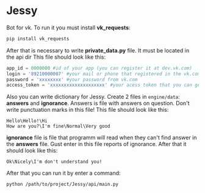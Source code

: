# Jessy
Bot for vk. To run it you must install **vk_requests**:
```bash
pip install vk_requests
```
After that is necessary to write **private_data.py** file. It must be located in the api dir This file should look like this:
```python
app_id = 0000000 #id of your app (you can register it at dev.vk.com)
login = '89210000007' #your mail or phone that registered in the vk.com
password = 'xxxxxxxx' #your password from vk.com
access_token = 'xxxxxxxxxxxxxxxxxxxx' #your acess token that you can get in the page of your app
```
Also you can write dictionary for Jessy. Create 2 files in ```engine/data```: **answers** and **ignorance**. Answers is file with answers on question. Don't write punctuation marks in this file! This file should look like this:
```
Hello\Hello!\Hi
How are you?\I'm fine\Normal\Very good
```
**ignorance** file is file that programm will read when they can't find answer in the **answers** file. Gust enter in this file reports of ignorance. After that it should look like this:
```
Ok\Nicely\I'm don't understand you!
```
After that you can run it by enter a command:
```bash
python /path/to/project/Jessy/api/main.py
```